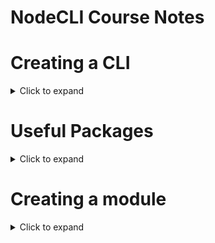 # NodeCLI Course Notes

# Creating a CLI

<details>
  <summary>Click to expand</summary>
  
  ## Make the file executable
  - Use `chmod +x index.js` to alter permissions
  - Add a shebang (`#!/usr/bin/env node`) to the top of the file
    - This tells the terminal to use node instead of bash
  ## Configure your `package.json` file
  ```js
  {
    "name": "sharif",      //* the name of the package on the npm registry
    "version": "1.0.0",
    "bin": {
      "sharif": "index.js" //* the name of the command to run
    }
  }
  ```
  ## Use `npm link` for local development
  - Creates a symlink from the project directory to the glboal installation
  - Makes it so that you can work on your CLI without always having to rebuild
  ## Use `npm version patch | minor | major` to increment CLI version
  
  ## Use `npm publish` after versioning
  
  ## Use `npx <your CLI name>` to run the published version

</details>

# Useful Packages

<details>
  <summary>Click to expand</summary>
  
  - [`chalk`](https://www.npmjs.com/package/chalk)
    - Add colors to your console output
    - **NOTE:** Must `npm install chalk@4` to use with CommonJS
  - [`figlet`](https://www.npmjs.com/package/figlet)
    - Turn text into ASCII art
  - [`cli-welcome`](https://www.npmjs.com/package/cli-welcome)
    - Add a welcome message to your CLI
  - [`log-symbols`](https://www.npmjs.com/package/log-symbols)
    - Includes fallbacks for all Operating Sytems
      - ℹ️ Info icon
      - ✔️ Success icon
      - ⚠️ Warning icon
      - ❌ Error Icon
</details>

# Creating a module

<details>
  <summary>Click to expand</summary>
  
  ## It's a good idea to have the following files in your project
  - `package.json`: Make sure to install things like prettier as dev dependencies (`npm install prettier -D`)
  - `.prettierrc`: Configure specifically for your node module (no global config)
  - `.npmrc`: Set `package-lock=false` since this is a production-ready package
  - `.gitignore`: Avoid committing `node_modules`, etc
  - `.gitattributes`: Set options such as `eol`
  - `.editorconfig`: Optional -- contains things like charset, tabs vs spaces, etc
  ## Creating a Code of Conduct
  - Run `npx conduct` to create a code of conduct markdown file in your project
  ## Creating a License
  - Can `npm install licensed`
  - Then, run `licensed` and fill out the prompts

</details>
